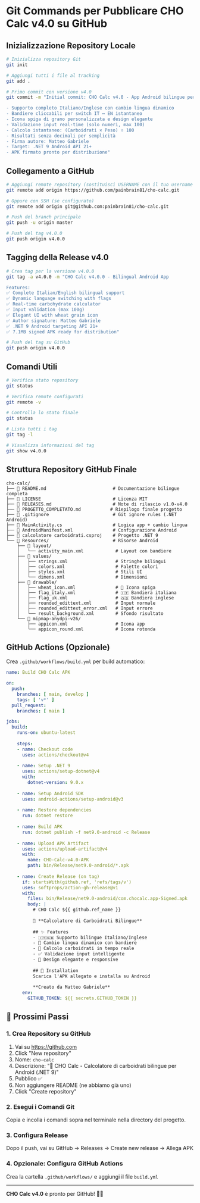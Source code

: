 ﻿# Git Commands per Pubblicare CHO Calc v4.0 su GitHub

## Inizializzazione Repository Locale

```bash
# Inizializza repository Git
git init

# Aggiungi tutti i file al tracking
git add .

# Primo commit con versione v4.0
git commit -m "Initial commit: CHO Calc v4.0 - App Android bilingue per calcolo carboidrati

- Supporto completo Italiano/Inglese con cambio lingua dinamico
- Bandiere cliccabili per switch IT ↔ EN istantaneo  
- Icona spiga di grano personalizzata e design elegante
- Validazione input real-time (solo numeri, max 100)
- Calcolo istantaneo: (Carboidrati × Peso) ÷ 100
- Risultati senza decimali per semplicità
- Firma autore: Matteo Gabriele
- Target: .NET 9 Android API 21+
- APK firmato pronto per distribuzione"
```

## Collegamento a GitHub

```bash
# Aggiungi remote repository (sostituisci USERNAME con il tuo username GitHub)
git remote add origin https://github.com/painbrain81/cho-calc.git

# Oppure con SSH (se configurato)
git remote add origin git@github.com:painbrain81/cho-calc.git

# Push del branch principale
git push -u origin master

# Push del tag v4.0.0
git push origin v4.0.0
```

## Tagging della Release v4.0

```bash
# Crea tag per la versione v4.0.0
git tag -a v4.0.0 -m "CHO Calc v4.0.0 - Bilingual Android App

Features:
✅ Complete Italian/English bilingual support
✅ Dynamic language switching with flags
✅ Real-time carbohydrate calculator  
✅ Input validation (max 100g)
✅ Elegant UI with wheat grain icon
✅ Author signature: Matteo Gabriele
✅ .NET 9 Android targeting API 21+
✅ 7.1MB signed APK ready for distribution"

# Push del tag su GitHub
git push origin v4.0.0
```

## Comandi Utili

```bash
# Verifica stato repository
git status

# Verifica remote configurati
git remote -v

# Controlla lo stato finale
git status

# Lista tutti i tag
git tag -l

# Visualizza informazioni del tag
git show v4.0.0
```

## Struttura Repository GitHub Finale

```
cho-calc/
├── 📄 README.md                         # Documentazione bilingue completa
├── 📄 LICENSE                           # Licenza MIT
├── 📄 RELEASES.md                       # Note di rilascio v1.0-v4.0
├── 📄 PROGETTO_COMPLETATO.md           # Riepilogo finale progetto
├── 📄 .gitignore                        # Git ignore rules (.NET Android)
├── 📄 MainActivity.cs                   # Logica app + cambio lingua
├── 📄 AndroidManifest.xml               # Configurazione Android
├── 📄 calcolatore carboidrati.csproj    # Progetto .NET 9
└── 📁 Resources/                        # Risorse Android
    ├── 📁 layout/
    │   └── activity_main.xml            # Layout con bandiere
    ├── 📁 values/
    │   ├── strings.xml                  # Stringhe bilingui
    │   ├── colors.xml                   # Palette colori
    │   ├── styles.xml                   # Stili UI
    │   └── dimens.xml                   # Dimensioni
    ├── 📁 drawable/
    │   ├── wheat_icon.xml               # 🌾 Icona spiga
    │   ├── flag_italy.xml               # 🇮🇹 Bandiera italiana
    │   ├── flag_uk.xml                  # 🇬🇧 Bandiera inglese
    │   ├── rounded_edittext.xml         # Input normale
    │   ├── rounded_edittext_error.xml   # Input errore
    │   └── result_background.xml        # Sfondo risultato
    └── 📁 mipmap-anydpi-v26/
        ├── appicon.xml                  # Icona app
        └── appicon_round.xml            # Icona rotonda
```

## GitHub Actions (Opzionale)

Crea `.github/workflows/build.yml` per build automatico:

```yaml
name: Build CHO Calc APK

on:
  push:
    branches: [ main, develop ]
    tags: [ 'v*' ]
  pull_request:
    branches: [ main ]

jobs:
  build:
    runs-on: ubuntu-latest
    
    steps:
    - name: Checkout code
      uses: actions/checkout@v4
    
    - name: Setup .NET 9
      uses: actions/setup-dotnet@v4
      with:
        dotnet-version: 9.0.x
        
    - name: Setup Android SDK
      uses: android-actions/setup-android@v3
    
    - name: Restore dependencies
      run: dotnet restore
      
    - name: Build APK
      run: dotnet publish -f net9.0-android -c Release
      
    - name: Upload APK Artifact
      uses: actions/upload-artifact@v4
      with:
        name: CHO-Calc-v4.0-APK
        path: bin/Release/net9.0-android/*.apk
        
    - name: Create Release (on tag)
      if: startsWith(github.ref, 'refs/tags/v')
      uses: softprops/action-gh-release@v1
      with:
        files: bin/Release/net9.0-android/com.chocalc.app-Signed.apk
        body: |
          # CHO Calc ${{ github.ref_name }}
          
          🌾 **Calcolatore di Carboidrati Bilingue**
          
          ## ✨ Features
          - 🇮🇹🇬🇧 Supporto bilingue Italiano/Inglese
          - 🔄 Cambio lingua dinamico con bandiere
          - 🔢 Calcolo carboidrati in tempo reale
          - ✅ Validazione input intelligente
          - 📱 Design elegante e responsive
          
          ## 📱 Installation
          Scarica l'APK allegato e installa su Android
          
          **Creato da Matteo Gabriele**
      env:
        GITHUB_TOKEN: ${{ secrets.GITHUB_TOKEN }}
```

## 🚀 Prossimi Passi

### 1. Crea Repository su GitHub
1. Vai su https://github.com
2. Click "New repository" 
3. Nome: `cho-calc`
4. Descrizione: "🌾 CHO Calc - Calcolatore di carboidrati bilingue per Android (.NET 9)"
5. Pubblico ✅
6. Non aggiungere README (ne abbiamo già uno)
7. Click "Create repository"

### 2. Esegui i Comandi Git
Copia e incolla i comandi sopra nel terminale nella directory del progetto.

### 3. Configura Release
Dopo il push, vai su GitHub → Releases → Create new release → Allega APK

### 4. Opzionale: Configura GitHub Actions
Crea la cartella `.github/workflows/` e aggiungi il file `build.yml`

---

**CHO Calc v4.0** è pronto per GitHub! 🎉🌾